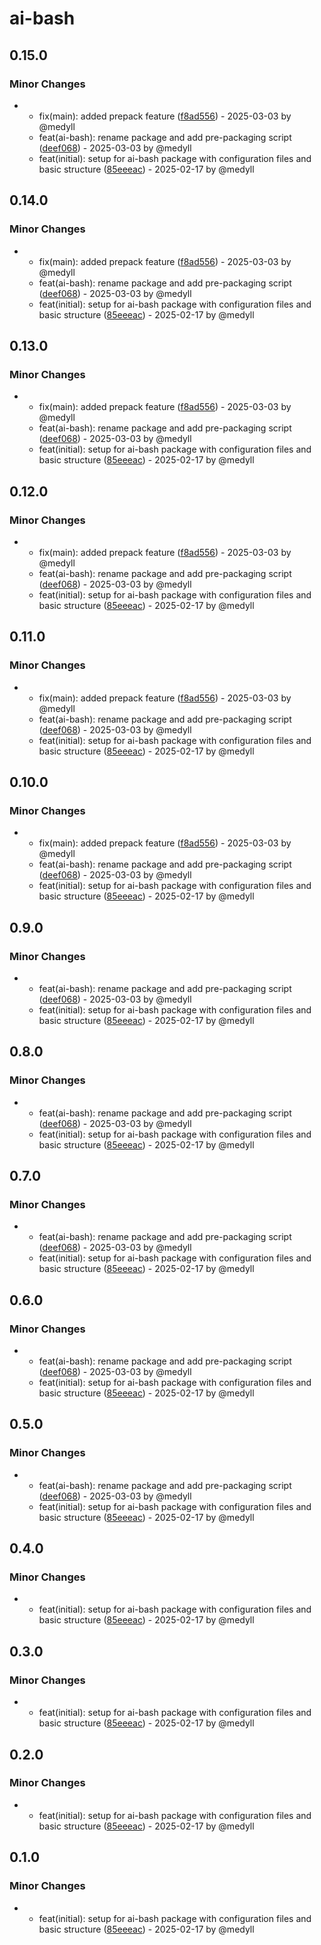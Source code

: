 # ai-bash

## 0.15.0

### Minor Changes

- - fix(main): added prepack feature ([f8ad556](https://github.com/medyll/idae/commit/f8ad5569fafc128e6ce1cbcae21077a817c41965)) - 2025-03-03 by @medyll
  - feat(ai-bash): rename package and add pre-packaging script ([deef068](https://github.com/medyll/idae/commit/deef068987561157159379373ee8045bcfaf9e44)) - 2025-03-03 by @medyll
  - feat(initial): setup for ai-bash package with configuration files and basic structure ([85eeeac](https://github.com/medyll/idae/commit/85eeeac5012249378af3e8dadb417f50aeb748d4)) - 2025-02-17 by @medyll

## 0.14.0

### Minor Changes

- - fix(main): added prepack feature ([f8ad556](https://github.com/medyll/idae/commit/f8ad5569fafc128e6ce1cbcae21077a817c41965)) - 2025-03-03 by @medyll
  - feat(ai-bash): rename package and add pre-packaging script ([deef068](https://github.com/medyll/idae/commit/deef068987561157159379373ee8045bcfaf9e44)) - 2025-03-03 by @medyll
  - feat(initial): setup for ai-bash package with configuration files and basic structure ([85eeeac](https://github.com/medyll/idae/commit/85eeeac5012249378af3e8dadb417f50aeb748d4)) - 2025-02-17 by @medyll

## 0.13.0

### Minor Changes

- - fix(main): added prepack feature ([f8ad556](https://github.com/medyll/idae/commit/f8ad5569fafc128e6ce1cbcae21077a817c41965)) - 2025-03-03 by @medyll
  - feat(ai-bash): rename package and add pre-packaging script ([deef068](https://github.com/medyll/idae/commit/deef068987561157159379373ee8045bcfaf9e44)) - 2025-03-03 by @medyll
  - feat(initial): setup for ai-bash package with configuration files and basic structure ([85eeeac](https://github.com/medyll/idae/commit/85eeeac5012249378af3e8dadb417f50aeb748d4)) - 2025-02-17 by @medyll

## 0.12.0

### Minor Changes

- - fix(main): added prepack feature ([f8ad556](https://github.com/medyll/idae/commit/f8ad5569fafc128e6ce1cbcae21077a817c41965)) - 2025-03-03 by @medyll
  - feat(ai-bash): rename package and add pre-packaging script ([deef068](https://github.com/medyll/idae/commit/deef068987561157159379373ee8045bcfaf9e44)) - 2025-03-03 by @medyll
  - feat(initial): setup for ai-bash package with configuration files and basic structure ([85eeeac](https://github.com/medyll/idae/commit/85eeeac5012249378af3e8dadb417f50aeb748d4)) - 2025-02-17 by @medyll

## 0.11.0

### Minor Changes

- - fix(main): added prepack feature ([f8ad556](https://github.com/medyll/idae/commit/f8ad5569fafc128e6ce1cbcae21077a817c41965)) - 2025-03-03 by @medyll
  - feat(ai-bash): rename package and add pre-packaging script ([deef068](https://github.com/medyll/idae/commit/deef068987561157159379373ee8045bcfaf9e44)) - 2025-03-03 by @medyll
  - feat(initial): setup for ai-bash package with configuration files and basic structure ([85eeeac](https://github.com/medyll/idae/commit/85eeeac5012249378af3e8dadb417f50aeb748d4)) - 2025-02-17 by @medyll

## 0.10.0

### Minor Changes

- - fix(main): added prepack feature ([f8ad556](https://github.com/medyll/idae/commit/f8ad5569fafc128e6ce1cbcae21077a817c41965)) - 2025-03-03 by @medyll
  - feat(ai-bash): rename package and add pre-packaging script ([deef068](https://github.com/medyll/idae/commit/deef068987561157159379373ee8045bcfaf9e44)) - 2025-03-03 by @medyll
  - feat(initial): setup for ai-bash package with configuration files and basic structure ([85eeeac](https://github.com/medyll/idae/commit/85eeeac5012249378af3e8dadb417f50aeb748d4)) - 2025-02-17 by @medyll

## 0.9.0

### Minor Changes

- - feat(ai-bash): rename package and add pre-packaging script ([deef068](https://github.com/medyll/idae/commit/deef068987561157159379373ee8045bcfaf9e44)) - 2025-03-03 by @medyll
  - feat(initial): setup for ai-bash package with configuration files and basic structure ([85eeeac](https://github.com/medyll/idae/commit/85eeeac5012249378af3e8dadb417f50aeb748d4)) - 2025-02-17 by @medyll

## 0.8.0

### Minor Changes

- - feat(ai-bash): rename package and add pre-packaging script ([deef068](https://github.com/medyll/idae/commit/deef068987561157159379373ee8045bcfaf9e44)) - 2025-03-03 by @medyll
  - feat(initial): setup for ai-bash package with configuration files and basic structure ([85eeeac](https://github.com/medyll/idae/commit/85eeeac5012249378af3e8dadb417f50aeb748d4)) - 2025-02-17 by @medyll

## 0.7.0

### Minor Changes

- - feat(ai-bash): rename package and add pre-packaging script ([deef068](https://github.com/medyll/idae/commit/deef068987561157159379373ee8045bcfaf9e44)) - 2025-03-03 by @medyll
  - feat(initial): setup for ai-bash package with configuration files and basic structure ([85eeeac](https://github.com/medyll/idae/commit/85eeeac5012249378af3e8dadb417f50aeb748d4)) - 2025-02-17 by @medyll

## 0.6.0

### Minor Changes

- - feat(ai-bash): rename package and add pre-packaging script ([deef068](https://github.com/medyll/idae/commit/deef068987561157159379373ee8045bcfaf9e44)) - 2025-03-03 by @medyll
  - feat(initial): setup for ai-bash package with configuration files and basic structure ([85eeeac](https://github.com/medyll/idae/commit/85eeeac5012249378af3e8dadb417f50aeb748d4)) - 2025-02-17 by @medyll

## 0.5.0

### Minor Changes

- - feat(ai-bash): rename package and add pre-packaging script ([deef068](https://github.com/medyll/idae/commit/deef068987561157159379373ee8045bcfaf9e44)) - 2025-03-03 by @medyll
  - feat(initial): setup for ai-bash package with configuration files and basic structure ([85eeeac](https://github.com/medyll/idae/commit/85eeeac5012249378af3e8dadb417f50aeb748d4)) - 2025-02-17 by @medyll

## 0.4.0

### Minor Changes

- - feat(initial): setup for ai-bash package with configuration files and basic structure ([85eeeac](https://github.com/medyll/idae/commit/85eeeac5012249378af3e8dadb417f50aeb748d4)) - 2025-02-17 by @medyll

## 0.3.0

### Minor Changes

- - feat(initial): setup for ai-bash package with configuration files and basic structure ([85eeeac](https://github.com/medyll/idae/commit/85eeeac5012249378af3e8dadb417f50aeb748d4)) - 2025-02-17 by @medyll

## 0.2.0

### Minor Changes

- - feat(initial): setup for ai-bash package with configuration files and basic structure ([85eeeac](https://github.com/medyll/idae/commit/85eeeac5012249378af3e8dadb417f50aeb748d4)) - 2025-02-17 by @medyll

## 0.1.0

### Minor Changes

- - feat(initial): setup for ai-bash package with configuration files and basic structure ([85eeeac](https://github.com/medyll/idae/commit/85eeeac5012249378af3e8dadb417f50aeb748d4)) - 2025-02-17 by @medyll
